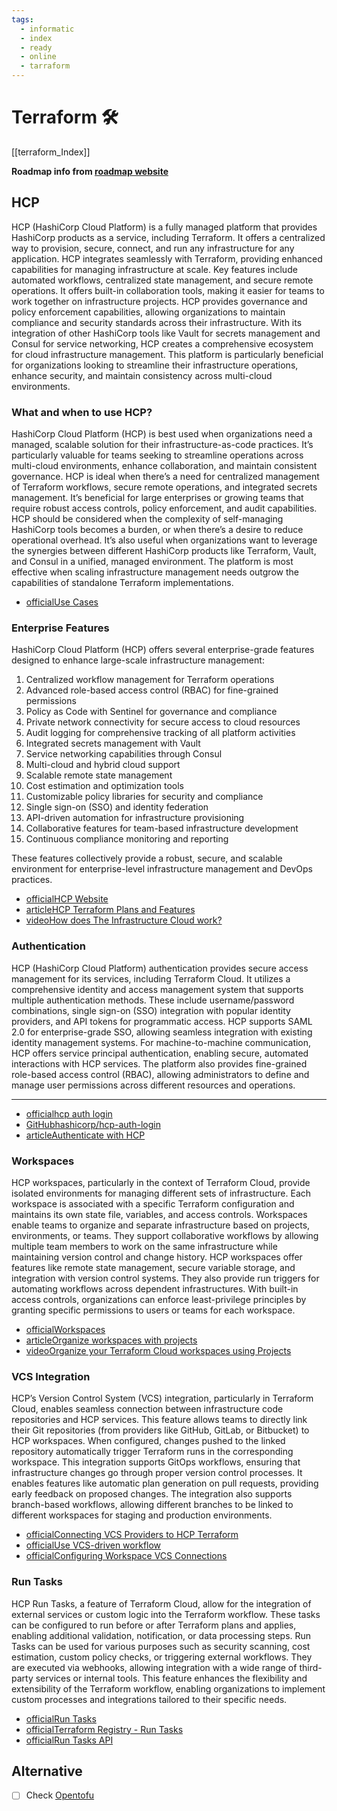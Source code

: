 ```yaml
---
tags:
  - informatic
  - index
  - ready
  - online
  - tarraform
---
```


# Terraform 🛠

[[terraform_Index]]

__Roadmap info from [roadmap website](https://roadmap.sh/terraform/)__

## HCP

HCP (HashiCorp Cloud Platform) is a fully managed platform that provides HashiCorp products as a service, including Terraform. It offers a centralized way to provision, secure, connect, and run any infrastructure for any application. HCP integrates seamlessly with Terraform, providing enhanced capabilities for managing infrastructure at scale. Key features include automated workflows, centralized state management, and secure remote operations. It offers built-in collaboration tools, making it easier for teams to work together on infrastructure projects. HCP provides governance and policy enforcement capabilities, allowing organizations to maintain compliance and security standards across their infrastructure. With its integration of other HashiCorp tools like Vault for secrets management and Consul for service networking, HCP creates a comprehensive ecosystem for cloud infrastructure management. This platform is particularly beneficial for organizations looking to streamline their infrastructure operations, enhance security, and maintain consistency across multi-cloud environments.

### What and when to use HCP?

HashiCorp Cloud Platform (HCP) is best used when organizations need a managed, scalable solution for their infrastructure-as-code practices. It’s particularly valuable for teams seeking to streamline operations across multi-cloud environments, enhance collaboration, and maintain consistent governance. HCP is ideal when there’s a need for centralized management of Terraform workflows, secure remote operations, and integrated secrets management. It’s beneficial for large enterprises or growing teams that require robust access controls, policy enforcement, and audit capabilities. HCP should be considered when the complexity of self-managing HashiCorp tools becomes a burden, or when there’s a desire to reduce operational overhead. It’s also useful when organizations want to leverage the synergies between different HashiCorp products like Terraform, Vault, and Consul in a unified, managed environment. The platform is most effective when scaling infrastructure management needs outgrow the capabilities of standalone Terraform implementations.

- [officialUse Cases](https://developer.hashicorp.com/terraform/intro/use-cases)

### Enterprise Features

HashiCorp Cloud Platform (HCP) offers several enterprise-grade features designed to enhance large-scale infrastructure management:

1. Centralized workflow management for Terraform operations
2. Advanced role-based access control (RBAC) for fine-grained permissions
3. Policy as Code with Sentinel for governance and compliance
4. Private network connectivity for secure access to cloud resources
5. Audit logging for comprehensive tracking of all platform activities
6. Integrated secrets management with Vault
7. Service networking capabilities through Consul
8. Multi-cloud and hybrid cloud support
9. Scalable remote state management
10. Cost estimation and optimization tools
11. Customizable policy libraries for security and compliance
12. Single sign-on (SSO) and identity federation
13. API-driven automation for infrastructure provisioning
14. Collaborative features for team-based infrastructure development
15. Continuous compliance monitoring and reporting

These features collectively provide a robust, secure, and scalable environment for enterprise-level infrastructure management and DevOps practices.

- [officialHCP Website](https://www.hashicorp.com/cloud)
- [articleHCP Terraform Plans and Features](https://developer.hashicorp.com/terraform/cloud-docs/overview)
- [videoHow does The Infrastructure Cloud work?](https://www.youtube.com/watch?v=zWWGsJrWj5E)

### Authentication

HCP (HashiCorp Cloud Platform) authentication provides secure access management for its services, including Terraform Cloud. It utilizes a comprehensive identity and access management system that supports multiple authentication methods. These include username/password combinations, single sign-on (SSO) integration with popular identity providers, and API tokens for programmatic access. HCP supports SAML 2.0 for enterprise-grade SSO, allowing seamless integration with existing identity management systems. For machine-to-machine communication, HCP offers service principal authentication, enabling secure, automated interactions with HCP services. The platform also provides fine-grained role-based access control (RBAC), allowing administrators to define and manage user permissions across different resources and operations.

---

- [officialhcp auth login](https://developer.hashicorp.com/hcp/docs/cli/commands/auth/login)
- [GitHubhashicorp/hcp-auth-login](https://github.com/hashicorp/hcp-auth-action)
- [articleAuthenticate with HCP](https://registry.terraform.io/providers/hashicorp/hcp/latest/docs/guides/auth)

### Workspaces

HCP workspaces, particularly in the context of Terraform Cloud, provide isolated environments for managing different sets of infrastructure. Each workspace is associated with a specific Terraform configuration and maintains its own state file, variables, and access controls. Workspaces enable teams to organize and separate infrastructure based on projects, environments, or teams. They support collaborative workflows by allowing multiple team members to work on the same infrastructure while maintaining version control and change history. HCP workspaces offer features like remote state management, secure variable storage, and integration with version control systems. They also provide run triggers for automating workflows across dependent infrastructures. With built-in access controls, organizations can enforce least-privilege principles by granting specific permissions to users or teams for each workspace.

- [officialWorkspaces](https://developer.hashicorp.com/terraform/cloud-docs/workspaces)
- [articleOrganize workspaces with projects](https://developer.hashicorp.com/terraform/tutorials/cloud/projects)
- [videoOrganize your Terraform Cloud workspaces using Projects](https://www.youtube.com/watch?v=J1T1tbU6wAU)

### VCS Integration

HCP’s Version Control System (VCS) integration, particularly in Terraform Cloud, enables seamless connection between infrastructure code repositories and HCP services. This feature allows teams to directly link their Git repositories (from providers like GitHub, GitLab, or Bitbucket) to HCP workspaces. When configured, changes pushed to the linked repository automatically trigger Terraform runs in the corresponding workspace. This integration supports GitOps workflows, ensuring that infrastructure changes go through proper version control processes. It enables features like automatic plan generation on pull requests, providing early feedback on proposed changes. The integration also supports branch-based workflows, allowing different branches to be linked to different workspaces for staging and production environments.

- [officialConnecting VCS Providers to HCP Terraform](https://developer.hashicorp.com/terraform/cloud-docs/vcs)
- [officialUse VCS-driven workflow](https://developer.hashicorp.com/terraform/tutorials/cloud-get-started/cloud-vcs-change)
- [officialConfiguring Workspace VCS Connections](https://developer.hashicorp.com/terraform/cloud-docs/workspaces/settings/vcs)

### Run Tasks

HCP Run Tasks, a feature of Terraform Cloud, allow for the integration of external services or custom logic into the Terraform workflow. These tasks can be configured to run before or after Terraform plans and applies, enabling additional validation, notification, or data processing steps. Run Tasks can be used for various purposes such as security scanning, cost estimation, custom policy checks, or triggering external workflows. They are executed via webhooks, allowing integration with a wide range of third-party services or internal tools. This feature enhances the flexibility and extensibility of the Terraform workflow, enabling organizations to implement custom processes and integrations tailored to their specific needs.

- [officialRun Tasks](https://developer.hashicorp.com/terraform/cloud-docs/workspaces/settings/run-tasks)
- [officialTerraform Registry - Run Tasks](https://registry.terraform.io/browse/run-tasks)
- [officialRun Tasks API](https://developer.hashicorp.com/terraform/cloud-docs/api-docs/run-tasks/run-tasks)

## Alternative

- [ ] Check [Opentofu](https://github.com/opentofu)